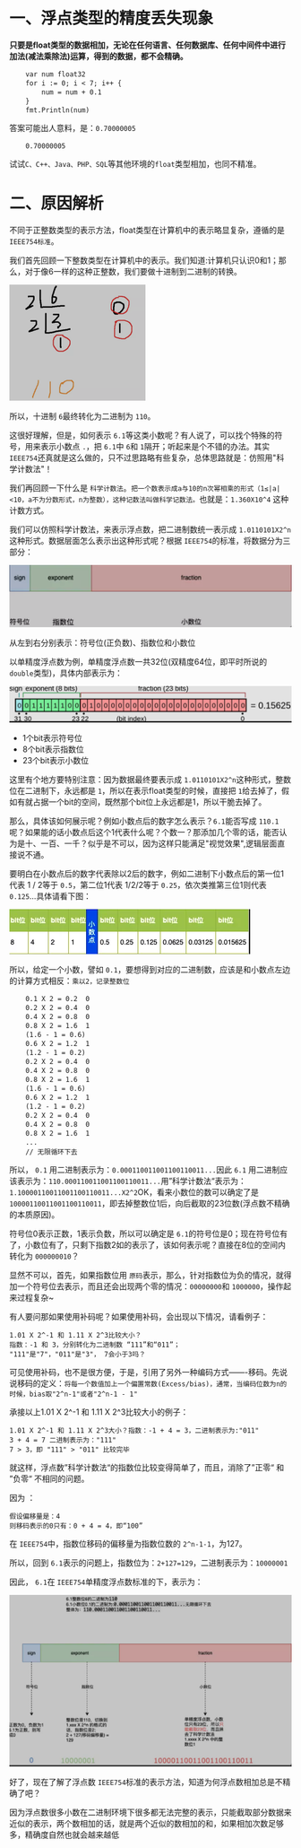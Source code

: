 # 一、浮点类型的精度丢失现象

**只要是float类型的数据相加，无论在任何语言、任何数据库、任何中间件中进行加法(减法乘除法)运算，得到的数据，都不会精确。**

```
    var num float32    
    for i := 0; i < 7; i++ {
    	num = num + 0.1    
    }
    fmt.Println(num)
```

答案可能出人意料，是：`0.70000005`

```
    0.70000005
```

试试`C、C++、Java、PHP、SQL`等其他环境的`float`类型相加，也同不精准。



# 二、原因解析

不同于正整数类型的表示方法，float类型在计算机中的表示略显复杂，遵循的是 `IEEE754标准`。

我们首先回顾一下整数类型在计算机中的表示。我们知道:计算机只认识0和1；那么，对于像6一样的这种正整数，我们要做十进制到二进制的转换。

<img src="./assert/image-20211029102706898.png" alt="image-20211029102706898" style="zoom:50%;" />

所以，十进制 `6`最终转化为二进制为 `110`。

这很好理解，但是，如何表示 `6.1`等这类小数呢？有人说了，可以找个特殊的符号，用来表示小数点 `.`，把 `6.1`中 `6`和 `1`隔开；听起来是个不错的办法。其实 `IEEE754`还真就是这么做的，只不过思路略有些复杂，总体思路就是：仿照用"科学计数法"！

我们再回顾一下什么是 `科学计数法`。`把一个数表示成a与10的n次幂相乘的形式（1≤|a|<10，a不为分数形式，n为整数），这种记数法叫做科学记数法。`也就是：`1.360X10^4` 这种计数方式。

我们可以仿照科学计数法，来表示浮点数，把二进制数统一表示成 `1.0110101X2^n`这种形式。数据层面怎么表示出这种形式呢？根据 `IEEE754`的标准，将数据分为三部分：

![image-20211029102816696](./assert/image-20211029102816696.png)

从左到右分别表示：符号位(正负数)、指数位和小数位

以单精度浮点数为例，单精度浮点数一共32位(双精度64位，即平时所说的 `double`类型)，具体内部表示为：

![image-20211029102900782](./assert/image-20211029102900782.png)

- 1个bit表示符号位
- 8个bit表示指数位
- 23个bit表示小数位

这里有个地方要特别注意：因为数据最终要表示成 `1.0110101X2^n`这种形式，整数位在二进制下，永远都是 `1`，所以在表示float类型的时候，直接把 `1`给去掉了，假如有就占据一个bit的空间，既然那个bit位上永远都是1，所以干脆去掉了。

那么，具体该如何展示呢？例如小数点后的数字怎么表示？`6.1`能否写成 `110.1`呢？如果能的话小数点后这个1代表什么呢？个数一？那添加几个零的话，能否认为是十、一百、一千？似乎是不可以，因为这样只能满足"视觉效果",逻辑层面直接说不通。

要明白在小数点后的数字代表除以2后的数字，例如二进制下小数点后的第一位1代表 1 / 2等于 `0.5`，第二位1代表 1/2/2等于 `0.25`，依次类推第三位1则代表 `0.125`...具体请看下图：

![image-20211029102945360](./assert/image-20211029102945360.png)

所以，给定一个小数，譬如 `0.1`，要想得到对应的二进制数，应该是和小数点左边的计算方式相反：`乘以2，记录整数位`

```
    0.1 X 2 = 0.2  0    
    0.2 X 2 = 0.4  0    
    0.4 X 2 = 0.8  0    
    0.8 X 2 = 1.6  1    
    (1.6 - 1 = 0.6)    
    0.6 X 2 = 1.2  1    
    (1.2 - 1 = 0.2)     
    0.2 X 2 = 0.4  0    
    0.4 X 2 = 0.8  0    
    0.8 X 2 = 1.6  1    
    (1.6 - 1 = 0.6)    
    0.6 X 2 = 1.2  1    
    (1.2 - 1 = 0.2)     
    0.2 X 2 = 0.4  0    
    0.4 X 2 = 0.8  0    
    0.8 X 2 = 1.6  1
    ...     
    // 无限循环下去
```

所以， `0.1` 用二进制表示为：`0.000110011001100110011...`因此 `6.1` 用二进制应该表示为：`110.000110011001100110011...`用”科学计数法“表示为：`1.10000110011001100110011...X2^2`OK，看来小数位的数可以确定了是 `10000110011001100110011`，即去掉整数位1后，向后截取的23位数(浮点数不精确的本质原因)。

符号位0表示正数，1表示负数，所以可以确定是 `6.1`的符号位是0；现在符号位有了，小数位有了，只剩下指数2如的表示了，该如何表示呢？直接在8位的空间内转化为 `000000010`？

显然不可以，首先，如果指数位用 `原码`表示，那么，针对指数位为负的情况，就得加一个符号位去表示，而且还会出现两个零的情况：`00000000`和 `1000000`，操作起来过程复杂~

有人要问那如果使用补码呢？如果使用补码，会出现以下情况，请看例子：

```
1.01 X 2^-1 和 1.11 X 2^3比较大小？
指数：-1 和 3，分别转化为二进制数 “111”和“011”；
"111"是"7"，"011"是"3"， 7会小于3吗？
```

可见使用补码，也不是很方便，于是，引用了另外一种编码方式——-移码。先说说移码的定义：`将每一个数值加上一个偏置常数(Excess/bias)，通常，当编码位数为n的时候，bias取"2^n-1"或者"2^n-1 - 1"`

承接以上1.01 X 2^-1 和 1.11 X 2^3比较大小的例子：

```
1.01 X 2^-1 和 1.11 X 2^3大小？指数：-1 + 4 = 3，二进制表示为:"011"
3 + 4 = 7 二进制表示为："111"
7 > 3，即 "111" > "011" 比较完毕  
```

就这样，浮点数”科学计数法“的指数位比较变得简单了，而且，消除了”正零“ 和 ”负零“ 不相同的问题。

因为 ：

```
假设偏移量是：4
则移码表示的0只有：0 + 4 = 4，即“100”
```

在 `IEEE754`中，指数位移码的偏移量为指数位数的 `2^n-1-1`，为127。

所以，回到 `6.1`表示的问题上，指数位为：`2+127=129`，二进制表示为：`10000001`

因此， `6.1`在 `IEEE754`单精度浮点数标准的下，表示为：

![image-20211029103230229](./assert/image-20211029103230229.png)

好了，现在了解了浮点数 `IEEE754`标准的表示方法，知道为何浮点数相加总是不精确了吧？

因为浮点数很多小数在二进制环境下很多都无法完整的表示，只能截取部分数据来近似的表示，两个数相加的话，就是两个近似的数相加的和，如果相加次数足够多，精确度自然也就会越来越低

